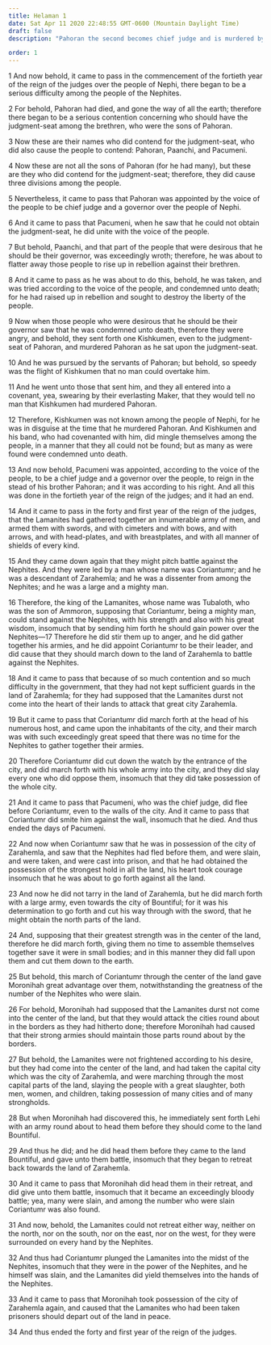 ```yaml
---
title: Helaman 1
date: Sat Apr 11 2020 22:48:55 GMT-0600 (Mountain Daylight Time)
draft: false
description: "Pahoran the second becomes chief judge and is murdered by Kishkumen—Pacumeni fills the judgment seat—Coriantumr leads the Lamanite armies, takes Zarahemla, and slays Pacumeni—Moronihah defeats the Lamanites and retakes Zarahemla, and Coriantumr is slain. About 52–50 B.C."

order: 1
---
```

    
1 And now behold, it came to pass in the commencement of the fortieth year of the reign of the judges over the people of Nephi, there began to be a serious difficulty among the people of the Nephites.

2 For behold, Pahoran had died, and gone the way of all the earth; therefore there began to be a serious contention concerning who should have the judgment-seat among the brethren, who were the sons of Pahoran.

3 Now these are their names who did contend for the judgment-seat, who did also cause the people to contend: Pahoran, Paanchi, and Pacumeni.

4 Now these are not all the sons of Pahoran (for he had many), but these are they who did contend for the judgment-seat; therefore, they did cause three divisions among the people.

5 Nevertheless, it came to pass that Pahoran was appointed by the voice of the people to be chief judge and a governor over the people of Nephi.

6 And it came to pass that Pacumeni, when he saw that he could not obtain the judgment-seat, he did unite with the voice of the people.

7 But behold, Paanchi, and that part of the people that were desirous that he should be their governor, was exceedingly wroth; therefore, he was about to flatter away those people to rise up in rebellion against their brethren.

8 And it came to pass as he was about to do this, behold, he was taken, and was tried according to the voice of the people, and condemned unto death; for he had raised up in rebellion and sought to destroy the liberty of the people.

9 Now when those people who were desirous that he should be their governor saw that he was condemned unto death, therefore they were angry, and behold, they sent forth one Kishkumen, even to the judgment-seat of Pahoran, and murdered Pahoran as he sat upon the judgment-seat.

10 And he was pursued by the servants of Pahoran; but behold, so speedy was the flight of Kishkumen that no man could overtake him.

11 And he went unto those that sent him, and they all entered into a covenant, yea, swearing by their everlasting Maker, that they would tell no man that Kishkumen had murdered Pahoran.

12 Therefore, Kishkumen was not known among the people of Nephi, for he was in disguise at the time that he murdered Pahoran. And Kishkumen and his band, who had covenanted with him, did mingle themselves among the people, in a manner that they all could not be found; but as many as were found were condemned unto death.

13 And now behold, Pacumeni was appointed, according to the voice of the people, to be a chief judge and a governor over the people, to reign in the stead of his brother Pahoran; and it was according to his right. And all this was done in the fortieth year of the reign of the judges; and it had an end.

14 And it came to pass in the forty and first year of the reign of the judges, that the Lamanites had gathered together an innumerable army of men, and armed them with swords, and with cimeters and with bows, and with arrows, and with head-plates, and with breastplates, and with all manner of shields of every kind.

15 And they came down again that they might pitch battle against the Nephites. And they were led by a man whose name was Coriantumr; and he was a descendant of Zarahemla; and he was a dissenter from among the Nephites; and he was a large and a mighty man.

16 Therefore, the king of the Lamanites, whose name was Tubaloth, who was the son of Ammoron, supposing that Coriantumr, being a mighty man, could stand against the Nephites, with his strength and also with his great wisdom, insomuch that by sending him forth he should gain power over the Nephites—17 Therefore he did stir them up to anger, and he did gather together his armies, and he did appoint Coriantumr to be their leader, and did cause that they should march down to the land of Zarahemla to battle against the Nephites.

18 And it came to pass that because of so much contention and so much difficulty in the government, that they had not kept sufficient guards in the land of Zarahemla; for they had supposed that the Lamanites durst not come into the heart of their lands to attack that great city Zarahemla.

19 But it came to pass that Coriantumr did march forth at the head of his numerous host, and came upon the inhabitants of the city, and their march was with such exceedingly great speed that there was no time for the Nephites to gather together their armies.

20 Therefore Coriantumr did cut down the watch by the entrance of the city, and did march forth with his whole army into the city, and they did slay every one who did oppose them, insomuch that they did take possession of the whole city.

21 And it came to pass that Pacumeni, who was the chief judge, did flee before Coriantumr, even to the walls of the city. And it came to pass that Coriantumr did smite him against the wall, insomuch that he died. And thus ended the days of Pacumeni.

22 And now when Coriantumr saw that he was in possession of the city of Zarahemla, and saw that the Nephites had fled before them, and were slain, and were taken, and were cast into prison, and that he had obtained the possession of the strongest hold in all the land, his heart took courage insomuch that he was about to go forth against all the land.

23 And now he did not tarry in the land of Zarahemla, but he did march forth with a large army, even towards the city of Bountiful; for it was his determination to go forth and cut his way through with the sword, that he might obtain the north parts of the land.

24 And, supposing that their greatest strength was in the center of the land, therefore he did march forth, giving them no time to assemble themselves together save it were in small bodies; and in this manner they did fall upon them and cut them down to the earth.

25 But behold, this march of Coriantumr through the center of the land gave Moronihah great advantage over them, notwithstanding the greatness of the number of the Nephites who were slain.

26 For behold, Moronihah had supposed that the Lamanites durst not come into the center of the land, but that they would attack the cities round about in the borders as they had hitherto done; therefore Moronihah had caused that their strong armies should maintain those parts round about by the borders.

27 But behold, the Lamanites were not frightened according to his desire, but they had come into the center of the land, and had taken the capital city which was the city of Zarahemla, and were marching through the most capital parts of the land, slaying the people with a great slaughter, both men, women, and children, taking possession of many cities and of many strongholds.

28 But when Moronihah had discovered this, he immediately sent forth Lehi with an army round about to head them before they should come to the land Bountiful.

29 And thus he did; and he did head them before they came to the land Bountiful, and gave unto them battle, insomuch that they began to retreat back towards the land of Zarahemla.

30 And it came to pass that Moronihah did head them in their retreat, and did give unto them battle, insomuch that it became an exceedingly bloody battle; yea, many were slain, and among the number who were slain Coriantumr was also found.

31 And now, behold, the Lamanites could not retreat either way, neither on the north, nor on the south, nor on the east, nor on the west, for they were surrounded on every hand by the Nephites.

32 And thus had Coriantumr plunged the Lamanites into the midst of the Nephites, insomuch that they were in the power of the Nephites, and he himself was slain, and the Lamanites did yield themselves into the hands of the Nephites.

33 And it came to pass that Moronihah took possession of the city of Zarahemla again, and caused that the Lamanites who had been taken prisoners should depart out of the land in peace.

34 And thus ended the forty and first year of the reign of the judges.
